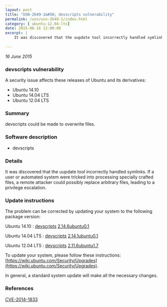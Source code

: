 ```yaml
---
layout: post
title: "USN-2649-1&#58; devscripts vulnerability"
permalink: /usn/usn-2649-1/index.html
category: [ ubuntu-12.04-lts]
date: 2015-06-16 12:00:00
excerpt: |
    It was discovered that the uupdate tool incorrectly handled symlinks. If a user or automated system were tricked into processing specially crafted files, a remote attacker could possibly replace arbitrary files, leading to a privilege escalation. 
    
--- 
```

 
 

*16 June 2015*

### devscripts vulnerability

A security issue affects these releases of Ubuntu and its derivatives:

* Ubuntu 14.10
* Ubuntu 14.04 LTS
* Ubuntu 12.04 LTS

### Summary

devscripts could be made to overwrite files. 

### Software description

* devscripts 

### Details

It was discovered that the uupdate tool incorrectly handled symlinks. If a user or automated system were tricked into processing specially crafted files, a remote attacker could possibly replace arbitrary files, leading to a privilege escalation. 

### Update instructions

The problem can be corrected by updating your system to the following package version:

Ubuntu 14.10
 : [devscripts](https://launchpad.net/ubuntu/+source/devscripts) <span> [2.14.6ubuntu0.1](https://launchpad.net/ubuntu/+source/devscripts/2.14.6ubuntu0.1) </span> 

Ubuntu 14.04 LTS
 : [devscripts](https://launchpad.net/ubuntu/+source/devscripts) <span> [2.14.1ubuntu0.1](https://launchpad.net/ubuntu/+source/devscripts/2.14.1ubuntu0.1) </span> 

Ubuntu 12.04 LTS
 : [devscripts](https://launchpad.net/ubuntu/+source/devscripts) <span> [2.11.6ubuntu1.7](https://launchpad.net/ubuntu/+source/devscripts/2.11.6ubuntu1.7) </span> 

To update your system, please follow these instructions: [https://wiki.ubuntu.com/Security/Upgrades](https://wiki.ubuntu.com/Security/Upgrades).

In general, a standard system update will make all the necessary changes. 

### References

 
 [CVE-2014-1833](http://people.ubuntu.com/~ubuntu-security/cve/CVE-2014-1833)
 


